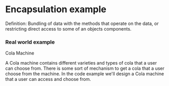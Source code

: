 # Encapsulation example

Definition: Bundling of data with the methods that operate on the data, or restricting direct access to some of an objects components.
### Real world example
Cola Machine

A Cola machine contains different varieties and types of cola that a user can choose from. There is some sort of mechanism to get a cola that a user choose from the machine.
In the code example we'll design a Cola machine that a user can access and choose from.

